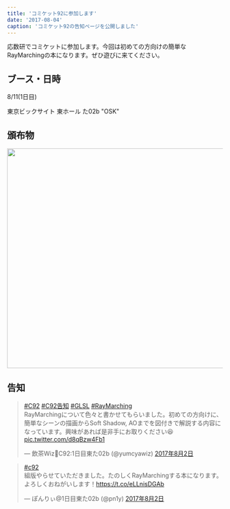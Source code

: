 ```yaml
---
title: 'コミケット92に参加します'
date: '2017-08-04'
caption: 'コミケット92の告知ページを公開しました'
---
```



応数研でコミケットに参加します。今回は初めての方向けの簡単なRayMarchingの本になります。ぜひ遊びに来てください。

## ブース・日時

8/11(1日目)

東京ビックサイト 東ホール た02b "OSK"

## 頒布物

<img src="https://cldup.com/mhRMb0Li3N.png" width="512px"></img>

## 告知

<blockquote class="twitter-tweet" data-lang="ja"><p lang="ja" dir="ltr"><a href="https://twitter.com/hashtag/C92?src=hash">#C92</a> <a href="https://twitter.com/hashtag/C92%E5%91%8A%E7%9F%A5?src=hash">#C92告知</a> <a href="https://twitter.com/hashtag/GLSL?src=hash">#GLSL</a> <a href="https://twitter.com/hashtag/RayMarching?src=hash">#RayMarching</a><br>RayMarchingについて色々と書かせてもらいました。初めての方向けに、簡単なシーンの描画からSoft Shadow, AOまでを図付きで解説する内容になっています。興味があれば是非手にお取りください😆 <a href="https://t.co/d8qBzw4Fb1">pic.twitter.com/d8qBzw4Fb1</a></p>&mdash; 飲茶Wiz🍵C92:1日目東た02b (@yumcyawiz) <a href="https://twitter.com/yumcyawiz/status/892681816619995136">2017年8月2日</a></blockquote>

<blockquote class="twitter-tweet" data-lang="ja"><p lang="ja" dir="ltr"><a href="https://twitter.com/hashtag/c92?src=hash">#c92</a><br>組版やらせていただきました。たのしくRayMarchingする本になります。よろしくおねがいします！<a href="https://t.co/eLLnisDGAb">https://t.co/eLLnisDGAb</a></p>&mdash; ぽんりぃ@1日目東た02b (@pn1y) <a href="https://twitter.com/pn1y/status/892688659782094848">2017年8月2日</a></blockquote>
